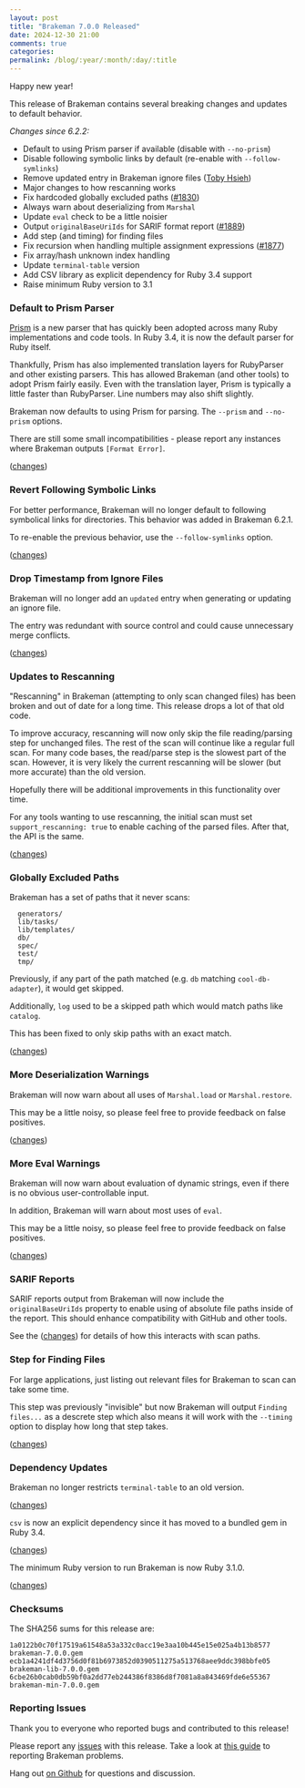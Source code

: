 ```yaml
---
layout: post
title: "Brakeman 7.0.0 Released"
date: 2024-12-30 21:00
comments: true
categories:
permalink: /blog/:year/:month/:day/:title
---
```


Happy new year!

This release of Brakeman contains several breaking changes and updates to default behavior.

_Changes since 6.2.2:_

* Default to using Prism parser if available (disable with `--no-prism`)
* Disable following symbolic links by default (re-enable with `--follow-symlinks`)
* Remove updated entry in Brakeman ignore files ([Toby Hsieh](https://github.com/tobyhs))
* Major changes to how rescanning works
* Fix hardcoded globally excluded paths ([#1830](https://github.com/presidentbeef/brakeman/issues/1830))
* Always warn about deserializing from `Marshal`
* Update `eval` check to be a little noisier
* Output `originalBaseUriIds` for SARIF format report ([#1889](https://github.com/presidentbeef/brakeman/issues/1889))
* Add step (and timing) for finding files
* Fix recursion when handling multiple assignment expressions ([#1877](https://github.com/presidentbeef/brakeman/issues/1877))
* Fix array/hash unknown index handling
* Update `terminal-table` version
* Add CSV library as explicit dependency for Ruby 3.4 support
* Raise minimum Ruby version to 3.1

### Default to Prism Parser

[Prism](https://ruby.github.io/prism/) is a new parser that has quickly been adopted across many Ruby implementations and code tools. In Ruby 3.4, it is now the default parser for Ruby itself.

Thankfully, Prism has also implemented translation layers for RubyParser and other existing parsers. This has allowed Brakeman (and other tools) to adopt Prism fairly easily. Even with the translation layer, Prism is typically a little faster than RubyParser. Line numbers may also shift slightly.

Brakeman now defaults to using Prism for parsing. The `--prism` and `--no-prism` options.

There are still some small incompatibilities - please report any instances where Brakeman outputs `[Format Error]`.

([changes](https://github.com/presidentbeef/brakeman/pull/1897))

### Revert Following Symbolic Links

For better performance, Brakeman will no longer default to following symbolical links for directories. This behavior was added in Brakeman 6.2.1.

To re-enable the previous behavior, use the `--follow-symlinks` option.

([changes](https://github.com/presidentbeef/brakeman/pull/1898))

### Drop Timestamp from Ignore Files

Brakeman will no longer add an `updated` entry when generating or updating an ignore file.

The entry was redundant with source control and could cause unnecessary merge conflicts.

([changes](https://github.com/presidentbeef/brakeman/pull/1860))

### Updates to Rescanning

"Rescanning" in Brakeman (attempting to only scan changed files) has been broken and out of date for a long time. This release drops a lot of that old code.

To improve accuracy, rescanning will now only skip the file reading/parsing step for unchanged files. The rest of the scan will continue like a regular full scan.
For many code bases, the read/parse step is the slowest part of the scan. However, it is very likely the current rescanning will be slower (but more accurate) than the old version.

Hopefully there will be additional improvements in this functionality over time.

For any tools wanting to use rescanning, the initial scan must set `support_rescanning: true` to enable caching of the parsed files. After that, the API is the same.

([changes](https://github.com/presidentbeef/brakeman/pull/1881))

### Globally Excluded Paths

Brakeman has a set of paths that it never scans:

```
  generators/
  lib/tasks/
  lib/templates/
  db/
  spec/
  test/
  tmp/
```

Previously, if any part of the path matched (e.g. `db` matching `cool-db-adapter`), it would get skipped.

Additionally, `log` used to be a skipped path which would match paths like `catalog`.

This has been fixed to only skip paths with an exact match.

([changes](https://github.com/presidentbeef/brakeman/pull/1880))

### More Deserialization Warnings

Brakeman will now warn about all uses of `Marshal.load` or `Marshal.restore`.

This may be a little noisy, so please feel free to provide feedback on false positives.

([changes](https://github.com/presidentbeef/brakeman/pull/1902))

### More Eval Warnings

Brakeman will now warn about evaluation of dynamic strings, even if there is no obvious user-controllable input.

In addition, Brakeman will warn about most uses of `eval`.

This may be a little noisy, so please feel free to provide feedback on false positives.

([changes](https://github.com/presidentbeef/brakeman/pull/1899))

### SARIF Reports

SARIF reports output from Brakeman will now include the `originalBaseUriIds` property to enable using of absolute file paths inside of the report. This should enhance compatibility with GitHub and other tools.

See the ([changes](https://github.com/presidentbeef/brakeman/pull/1890)) for details of how this interacts with scan paths.

### Step for Finding Files

For large applications, just listing out relevant files for Brakeman to scan can take some time.

This step was previously "invisible" but now Brakeman will output `Finding files...` as a descrete step which also means it will work with the `--timing` option to display how long that step takes.

([changes](https://github.com/presidentbeef/brakeman/pull/1896))

### Dependency Updates

Brakeman no longer restricts `terminal-table` to an old version.

([changes](https://github.com/presidentbeef/brakeman/pull/1901))

`csv` is now an explicit dependency since it has moved to a bundled gem in Ruby 3.4.

([changes](https://github.com/presidentbeef/brakeman/pull/1893))

The minimum Ruby version to run Brakeman is now Ruby 3.1.0.

([changes](https://github.com/presidentbeef/brakeman/pull/1888))

### Checksums

The SHA256 sums for this release are:

    1a0122b0c70f17519a61548a53a332c0acc19e3aa10b445e15e025a4b13b8577  brakeman-7.0.0.gem
    ecb1a4241df4d3756d0f81b6973852d0390511275a513768aee9ddc398bbfe05  brakeman-lib-7.0.0.gem
    6cbe26b0cab0db59bf0a2dd77eb244386f8386d8f7081a8a843469fde6e55367  brakeman-min-7.0.0.gem

### Reporting Issues

Thank you to everyone who reported bugs and contributed to this release!

Please report any [issues](https://github.com/presidentbeef/brakeman/issues) with this release. Take a look at [this guide](https://github.com/presidentbeef/brakeman/wiki/How-to-Report-a-Brakeman-Issue) to reporting Brakeman problems.

Hang out [on Github](https://github.com/presidentbeef/brakeman/discussions) for questions and discussion.
